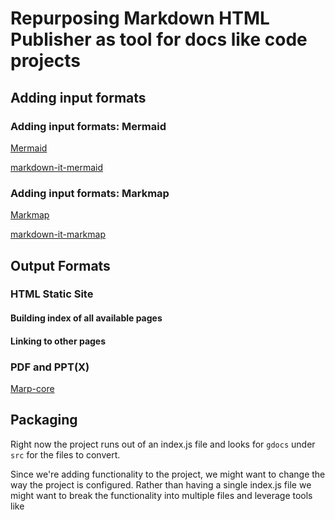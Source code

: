 # Repurposing Markdown HTML Publisher as tool for docs like code projects

## Adding input formats

### Adding input formats: Mermaid

[Mermaid](https://mermaid-js.github.io/mermaid/)

[markdown-it-mermaid](https://www.npmjs.com/package/@liradb2000/markdown-it-mermaid)

### Adding input formats: Markmap

[Markmap](https://markmap.js.org/)

[markdown-it-markmap](https://github.com/deiv/markdown-it-markmap#readme)

## Output Formats

### HTML Static Site

#### Building index of all available pages

#### Linking to other pages

### PDF and PPT(X)

[Marp-core](https://github.com/marp-team/marp-core#readme)

## Packaging

Right now the project runs out of an index.js file and looks for `gdocs` under `src` for the files to convert.

Since we're adding functionality to the project, we might want to change the way the project is configured. Rather than having a single index.js file we might want to break the functionality into multiple files and leverage tools like 
